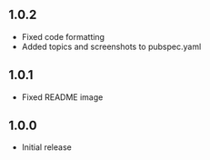 ## 1.0.2

* Fixed code formatting
* Added topics and screenshots to pubspec.yaml

## 1.0.1

* Fixed README image

## 1.0.0

* Initial release
